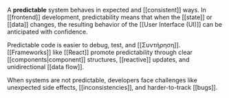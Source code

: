 A **predictable** system behaves in expected and [[consistent]] ways. In [[frontend]] development, predictability means that when the [[state]] or [[data]] changes, the resulting behavior of the [[User Interface (UI)]] can be anticipated with confidence.

Predictable code is easier to debug, test, and [[Συντήρηση]]. [[Frameworks]] like [[React]] promote predictability through clear [[components|component]] structures, [[reactive]] updates, and unidirectional [[data flow]].

When systems are not predictable, developers face challenges like unexpected side effects, [[inconsistencies]], and harder-to-track [[bugs]].